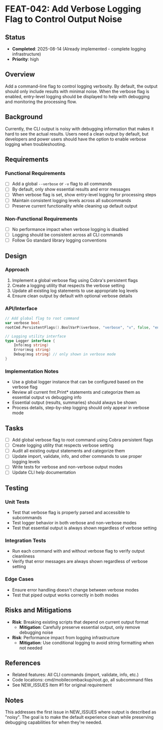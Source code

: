 # FEAT-042: Add Verbose Logging Flag to Control Output Noise

## Status
- **Completed**: 2025-08-14 (Already implemented - complete logging infrastructure)
- **Priority**: high

## Overview
Add a command-line flag to control logging verbosity. By default, the output should only include results with minimal noise. When the verbose flag is enabled, entry-level logging should be displayed to help with debugging and monitoring the processing flow.

## Background
Currently, the CLI output is noisy with debugging information that makes it hard to see the actual results. Users need a clean output by default, but developers and power users should have the option to enable verbose logging when troubleshooting.

## Requirements
### Functional Requirements
- [ ] Add a global `--verbose` or `-v` flag to all commands
- [ ] By default, only show essential results and error messages
- [ ] When verbose flag is set, show entry-level logging for processing steps
- [ ] Maintain consistent logging levels across all subcommands
- [ ] Preserve current functionality while cleaning up default output

### Non-Functional Requirements
- [ ] No performance impact when verbose logging is disabled
- [ ] Logging should be consistent across all CLI commands
- [ ] Follow Go standard library logging conventions

## Design
### Approach
1. Implement a global verbose flag using Cobra's persistent flags
2. Create a logging utility that respects the verbose setting
3. Update all existing log statements to use appropriate log levels
4. Ensure clean output by default with optional verbose details

### API/Interface
```go
// Add global flag to root command
var verbose bool
rootCmd.PersistentFlags().BoolVarP(&verbose, "verbose", "v", false, "enable verbose logging")

// Logging utility interface
type Logger interface {
    Info(msg string)
    Error(msg string)
    Debug(msg string) // only shown in verbose mode
}
```

### Implementation Notes
- Use a global logger instance that can be configured based on the verbose flag
- Review all current fmt.Print* statements and categorize them as essential output vs debugging info
- Essential output (results, summaries) should always be shown
- Process details, step-by-step logging should only appear in verbose mode

## Tasks
- [ ] Add global verbose flag to root command using Cobra persistent flags
- [ ] Create logging utility that respects verbose setting
- [ ] Audit all existing output statements and categorize them
- [ ] Update import, validate, info, and other commands to use proper logging levels
- [ ] Write tests for verbose and non-verbose output modes
- [ ] Update CLI help documentation

## Testing
### Unit Tests
- Test that verbose flag is properly parsed and accessible to subcommands
- Test logger behavior in both verbose and non-verbose modes
- Test that essential output is always shown regardless of verbose setting

### Integration Tests
- Run each command with and without verbose flag to verify output cleanliness
- Verify that error messages are always shown regardless of verbose setting

### Edge Cases
- Ensure error handling doesn't change between verbose modes
- Test that piped output works correctly in both modes

## Risks and Mitigations
- **Risk**: Breaking existing scripts that depend on current output format
  - **Mitigation**: Carefully preserve essential output, only remove debugging noise
- **Risk**: Performance impact from logging infrastructure
  - **Mitigation**: Use conditional logging to avoid string formatting when not needed

## References
- Related features: All CLI commands (import, validate, info, etc.)
- Code locations: cmd/mobilecombackup/root.go, all subcommand files
- See NEW_ISSUES item #1 for original requirement

## Notes
This addresses the first issue in NEW_ISSUES where output is described as "noisy". The goal is to make the default experience clean while preserving debugging capabilities for when they're needed.